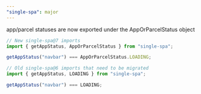 ```yaml
---
"single-spa": major
---
```


app/parcel statuses are now exported under the AppOrParcelStatus object

```ts
// New single-spa@7 imports
import { getAppStatus, AppOrParcelStatus } from "single-spa";

getAppStatus("navbar") === AppOrParcelStatus.LOADING;

// Old single-spa@6 imports that need to be migrated
import { getAppStatus, LOADING } from "single-spa";

getAppStatus("navbar") === LOADING;
```
